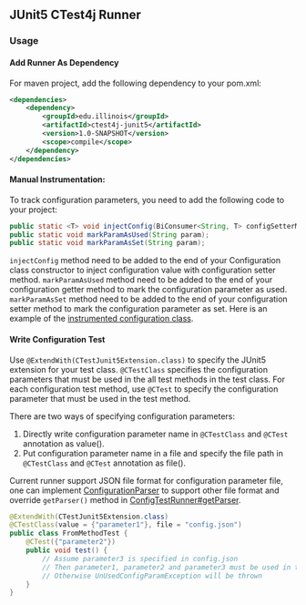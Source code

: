 ## JUnit5 CTest4j Runner

### Usage

#### Add Runner As Dependency
For maven project, add the following dependency to your pom.xml:
```xml
<dependencies>
    <dependency>
        <groupId>edu.illinois</groupId>
        <artifactId>ctest4j-junit5</artifactId>
        <version>1.0-SNAPSHOT</version>
        <scope>compile</scope>
    </dependency>
</dependencies>
```

#### Manual Instrumentation:
To track configuration parameters, you need to add the following code to your project:
```java
public static <T> void injectConfig(BiConsumer<String, T> configSetterMethod) throws IOException;
public static void markParamAsUsed(String param);
public static void markParamAsSet(String param);
```
`injectConfig` method need to be added to the end of your Configuration class constructor to inject configuration value
with configuration setter method. `markParamAsUsed` method need to be added to the end of your configuration getter method
to mark the configuration parameter as used.
`markParamAsSet` method need to be added to the end of your configuration setter method to mark the configuration parameter as set.
Here is an example of the [instrumented configuration class](junit4-runner/src/test/java/Configuration.java).

#### Write Configuration Test
Use `@ExtendWith(CTestJunit5Extension.class)` to specify the JUnit5 extension for your test class.
`@CTestClass` specifies the configuration parameters that must be used in the all test methods in the test class.
For each configuration test method, use `@CTest` to specify the configuration parameter that must be used in the test method.

There are two ways of specifying configuration parameters:
1. Directly write configuration parameter name in `@CTestClass` and `@CTest` annotation as value().
2. Put configuration parameter name in a file and specify the file path in `@CTestClass` and `@CTest` annotation as file().

Current runner support JSON file format for configuration parameter file,
one can implement [ConfigurationParser](junit4-runner/src/main/java/edu/illinois/parser/ConfigurationParser.java) to support
other file format and override `getParser()` method in [ConfigTestRunner#getParser](junit4-runner/src/main/java/edu/illinois/ConfigTestRunner.java).

```java
@ExtendWith(CTestJunit5Extension.class)
@CTestClass(value = {"parameter1"}, file = "config.json")
public class FromMethodTest {
    @CTest({"parameter2"})
    public void test() {
        // Assume parameter3 is specified in config.json
        // Then parameter1, parameter2 and parameter3 must be used in this test method
        // Otherwise UnUsedConfigParamException will be thrown
    }
}
```

